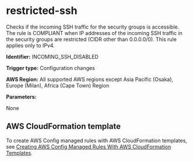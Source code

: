 # restricted\-ssh<a name="restricted-ssh"></a>

Checks if the incoming SSH traffic for the security groups is accessible\. The rule is COMPLIANT when IP addresses of the incoming SSH traffic in the security groups are restricted \(CIDR other than 0\.0\.0\.0/0\)\. This rule applies only to IPv4\.

**Identifier:** INCOMING\_SSH\_DISABLED

**Trigger type:** Configuration changes

**AWS Region:** All supported AWS regions except Asia Pacific \(Osaka\), Europe \(Milan\), Africa \(Cape Town\) Region

**Parameters:**

None  

## AWS CloudFormation template<a name="w29aac11c33c17b7d255c15"></a>

To create AWS Config managed rules with AWS CloudFormation templates, see [Creating AWS Config Managed Rules With AWS CloudFormation Templates](aws-config-managed-rules-cloudformation-templates.md)\.